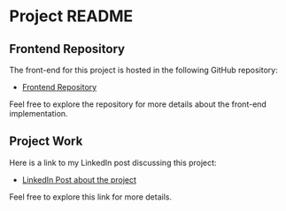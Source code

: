# Project README


## Frontend Repository

The front-end for this project is hosted in the following GitHub repository:

- [Frontend Repository](https://github.com/madeeasycodinglife/college-directory-application-front-end)

Feel free to explore the repository for more details about the front-end implementation.

## Project Work

 Here is a link to my LinkedIn post discussing this project:

- [LinkedIn Post about the project](https://www.linkedin.com/posts/pabitra-bera_reactjs-springboot-microservices-activity-7247568850987163649-wsus?utm_source=share&utm_medium=member_desktop)

Feel free to explore this link for more details.

